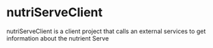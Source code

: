 # nutriServeClient
nutriServeClient is a client project that calls an external services to get information about the nutrient Serve
